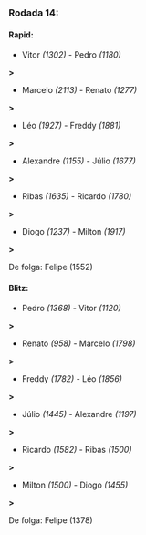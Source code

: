 ### Rodada 14:

#### Rapid:

* Vitor *(1302)*     -     Pedro *(1180)*

 **>** 
* Marcelo *(2113)*     -     Renato *(1277)*

 **>** 
* Léo *(1927)*     -     Freddy *(1881)*

 **>** 
* Alexandre *(1155)*     -     Júlio *(1677)*

 **>** 
* Ribas *(1635)*     -     Ricardo *(1780)*

 **>** 
* Diogo *(1237)*     -     Milton *(1917)*

 **>** 

De folga: Felipe (1552)

#### Blitz:

* Pedro *(1368)*     -     Vitor *(1120)*

 **>** 
* Renato *(958)*     -     Marcelo *(1798)*

 **>** 
* Freddy *(1782)*     -     Léo *(1856)*

 **>** 
* Júlio *(1445)*     -     Alexandre *(1197)*

 **>** 
* Ricardo *(1582)*     -     Ribas *(1500)*

 **>** 
* Milton *(1500)*     -     Diogo *(1455)*

 **>** 

De folga: Felipe (1378)

